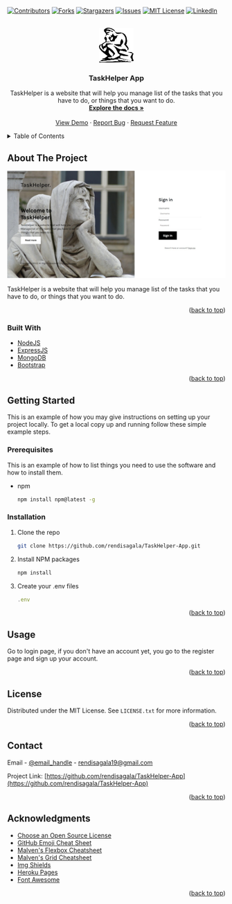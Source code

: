 <div id="top"></div>
<!--
*** Thanks for checking out the Best-README-Template. If you have a suggestion
*** that would make this better, please fork the repo and create a pull request
*** or simply open an issue with the tag "enhancement".
*** Don't forget to give the project a star!
*** Thanks again! Now go create something AMAZING! :D
-->

<!-- PROJECT SHIELDS -->
<!--
*** I'm using markdown "reference style" links for readability.
*** Reference links are enclosed in brackets [ ] instead of parentheses ( ).
*** See the bottom of this document for the declaration of the reference variables
*** for contributors-url, forks-url, etc. This is an optional, concise syntax you may use.
*** https://www.markdownguide.org/basic-syntax/#reference-style-links
-->

[![Contributors][contributors-shield]][contributors-url]
[![Forks][forks-shield]][forks-url]
[![Stargazers][stars-shield]][stars-url]
[![Issues][issues-shield]][issues-url]
[![MIT License][license-shield]][license-url]
[![LinkedIn][linkedin-shield]][linkedin-url]

<!-- PROJECT LOGO -->
<br />
<div align="center">
  <a href="https://taskhelper-app.herokuapp.com/">
    <img src="public/img/thethinker.png" alt="Logo" width="80" height="80">
  </a>

<h3 align="center">TaskHelper App</h3>

  <p align="center">
    TaskHelper is a website that will help you manage list of the tasks that you have to do, or things that you want to do.
    <br />
    <a href="https://github.com/rendisagala/TaskHelper-App"><strong>Explore the docs »</strong></a>
    <br />
    <br />
    <a href="https://taskhelper-app.herokuapp.com/">View Demo</a>
    ·
    <a href="https://github.com/rendisagala/TaskHelper-App/issues">Report Bug</a>
    ·
    <a href="https://github.com/rendisagala/TaskHelper-App/issues">Request Feature</a>
  </p>
</div>

<!-- TABLE OF CONTENTS -->
<details>
  <summary>Table of Contents</summary>
  <ol>
    <li>
      <a href="#about-the-project">About The Project</a>
      <ul>
        <li><a href="#built-with">Built With</a></li>
      </ul>
    </li>
    <li>
      <a href="#getting-started">Getting Started</a>
      <ul>
        <li><a href="#prerequisites">Prerequisites</a></li>
        <li><a href="#installation">Installation</a></li>
      </ul>
    </li>
    <li><a href="#usage">Usage</a></li>
    <li><a href="#license">License</a></li>
    <li><a href="#contact">Contact</a></li>
    <li><a href="#acknowledgments">Acknowledgments</a></li>
  </ol>
</details>

<!-- ABOUT THE PROJECT -->

## About The Project

![Product Name Screen Shot][product-screenshot]

TaskHelper is a website that will help you manage list of the tasks that you have to do, or things that you want to do.

<p align="right">(<a href="#top">back to top</a>)</p>

### Built With

- [NodeJS](https://nodejs.org/)
- [ExpressJS](https://expressjs.com/)
- [MongoDB](https://mongodb.com/)
- [Bootstrap](https://getbootstrap.com)

<p align="right">(<a href="#top">back to top</a>)</p>

<!-- GETTING STARTED -->

## Getting Started

This is an example of how you may give instructions on setting up your project locally.
To get a local copy up and running follow these simple example steps.

### Prerequisites

This is an example of how to list things you need to use the software and how to install them.

- npm
  ```sh
  npm install npm@latest -g
  ```

### Installation

1. Clone the repo
   ```sh
   git clone https://github.com/rendisagala/TaskHelper-App.git
   ```
2. Install NPM packages
   ```sh
   npm install
   ```
3. Create your .env files
   ```js
   .env
   ```

<p align="right">(<a href="#top">back to top</a>)</p>

<!-- USAGE EXAMPLES -->

## Usage

Go to login page, if you don't have an account yet, you go to the register page and sign up your account.

<p align="right">(<a href="#top">back to top</a>)</p>

<!-- LICENSE -->

## License

Distributed under the MIT License. See `LICENSE.txt` for more information.

<p align="right">(<a href="#top">back to top</a>)</p>

<!-- CONTACT -->

## Contact

Email - [@email_handle](mailto:rendisagala19@gmail.com) - rendisagala19@gmail.com

Project Link: [https://github.com/rendisagala/TaskHelper-App](https://github.com/rendisagala/TaskHelper-App)

<p align="right">(<a href="#top">back to top</a>)</p>

<!-- ACKNOWLEDGMENTS -->

## Acknowledgments

- [Choose an Open Source License](https://choosealicense.com)
- [GitHub Emoji Cheat Sheet](https://www.webpagefx.com/tools/emoji-cheat-sheet)
- [Malven's Flexbox Cheatsheet](https://flexbox.malven.co/)
- [Malven's Grid Cheatsheet](https://grid.malven.co/)
- [Img Shields](https://shields.io)
- [Heroku Pages](https://geroku.com)
- [Font Awesome](https://fontawesome.com)

<p align="right">(<a href="#top">back to top</a>)</p>

<!-- MARKDOWN LINKS & IMAGES -->
<!-- https://www.markdownguide.org/basic-syntax/#reference-style-links -->

[contributors-shield]: https://img.shields.io/github/contributors/rendisagala/TaskHelper-App.svg?style=for-the-badge
[contributors-url]: https://github.com/rendisagala/TaskHelper-App/graphs/contributors
[forks-shield]: https://img.shields.io/github/forks/rendisagala/TaskHelper-App.svg?style=for-the-badge
[forks-url]: https://github.com/rendisagala/TaskHelper-App/network/members
[stars-shield]: https://img.shields.io/github/stars/rendisagala/TaskHelper-App.svg?style=for-the-badge
[stars-url]: https://github.com/rendisagala/TaskHelper-App/stargazers
[issues-shield]: https://img.shields.io/github/issues/rendisagala/TaskHelper-App.svg?style=for-the-badge
[issues-url]: https://github.com/rendisagala/TaskHelper-App/issues
[license-shield]: https://img.shields.io/github/license/rendisagala/TaskHelper-App.svg?style=for-the-badge
[license-url]: https://github.com/rendisagala/TaskHelper-App/blob/master/LICENSE.txt
[linkedin-shield]: https://img.shields.io/badge/-LinkedIn-black.svg?style=for-the-badge&logo=linkedin&colorB=555
[linkedin-url]: https://linkedin.com/in/rendi-anjuma-sagala-a3b2421b6/
[product-screenshot]: public/img/TaskHelper%20-%20Login.png
